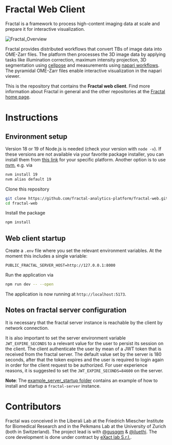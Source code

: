 # Fractal Web Client

Fractal is a framework to process high-content imaging data at scale and prepare it for interactive visualization.

![Fractal_Overview](https://fractal-analytics-platform.github.io/assets/fractal_overview.jpg)

Fractal provides distributed workflows that convert TBs of image data into OME-Zarr files. The platform then processes the 3D image data by applying tasks like illumination correction, maximum intensity projection, 3D segmentation using [cellpose](https://cellpose.readthedocs.io/en/latest/) and measurements using [napari workflows](https://github.com/haesleinhuepf/napari-workflows). The pyramidal OME-Zarr files enable interactive visualization in the napari viewer.

This is the repository that contains the **Fractal web client**. Find more information about Fractal in general and the other repositories at the [Fractal home page](https://fractal-analytics-platform.github.io).

# Instructions

## Environment setup

Version 18 or 19 of Node.js is needed (check your version with `node -v`).
If these versions are not available via your favorite package installer, you can install them from [this link](https://nodejs.org/en/download) for your specific platform. Another option is to use [nvm](https://github.com/nvm-sh/nvm), e.g. via
```bash
nvm install 19
nvm alias default 19
```

Clone this repository
```bash
git clone https://github.com/fractal-analytics-platform/fractal-web.git
cd fractal-web
```

Install the package
```bash
npm install
```

## Web client startup

Create a `.env` file where you set the relevant environment variables. At the moment this includes a single variable:
```
PUBLIC_FRACTAL_SERVER_HOST=http://127.0.0.1:8000
```

Run the application via
```bash
npm run dev -- --open
```

The application is now running at `http://localhost:5173`.

## Notes on fractal server configuration

It is necessary that the fractal server instance is reachable by the client by network connection.

It is also important to set the server environment variable `JWT_EXPIRE_SECONDS` to a relevant value
for the user to persist its session on the client.
The client authenticate the user by mean of a JWT token that is received from the fractal server.
The default value set by the server is 180 seconds, after that the token expires and the user is required to login again
in order for the client request to be authorized.
For user experience reasons, it is suggested to set the `JWT_EXPIRE_SECONDS=84600` on the server.

**Note**: The [example_server_startup folder](tests/data/example_server_startup) contains an example of how to install and startup a `fractal-server` instance.

# Contributors

Fractal was conceived in the Liberali Lab at the Friedrich Miescher Institute for Biomedical Research and in the Pelkmans Lab at the University of Zurich (both in Switzerland). The project lead is with [@gusqgm](https://github.com/gusqgm) & [@jluethi](https://github.com/jluethi). The core development is done under contract by [eXact lab S.r.l.](exact-lab.it).
